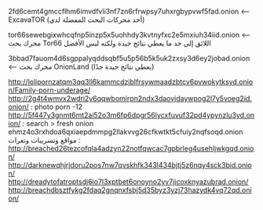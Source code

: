 2fd6cemt4gmccflhm6imvdfvli3nf7zn6rfrwpsy7uhxrgbypvwf5fad.onion <-- ExcavaTOR (أحد محركات البحث المفضلة لدي)

tor66sewebgixwhcqfnp5inzp5x5uohhdy3kvtnyfxc2e5mxiuh34iid.onion <-- محرك بحث Tor66 اللائق إلى حد ما يعطي نتائج جيدة ولكنه ليس الأفضل

3bbad7fauom4d6sgppalyqddsqbf5u5p56b5k5uk2zxsy3d6ey2jobad.onion <-- محرك بحث OnionLand (يعطي نتائج جيدة جدًا)


http://lolipornzatqm3qq3ll6kammcdzjblfrsywmaadzbtcv6pvwokytksyd.onion/Family-porn-underage/
http://2g4t4wmvx2wdri2y6qqwbomirpn2ndx3daovjdaywpog2l7y5voeg2id.onion/ : photo porn -12
http://5f447y3gnmt6mt2ai52o3m6fp6dpgr56lycxfuvuf32pd4ypynzlu3yd.onion/ : search > fresh onion
ehmz4o3rxhdoa6qxiaepdmmpg2llakvvg26cfkwtkt5cfuiy2nqfsoqd.onion
مواقع وتسريبات وتغرات : 
http://breached26tezcofqla4adzyn22notfqwcac7gpbrleg4usehljwkgqd.onion/
http://darknewqhjrjdoru2pos7nw7qvskhfk343l434bjtj5z6nqy4sck3bid.onion/
http://dreadytofatroptsdj6io7l3xptbet6onoyno2yv7jicoxknyazubrad.onion/
http://breachdbsztfykg2fdaq2gnqnxfsbj5d35byz3yzj73hazydk4vq72qd.onion/
